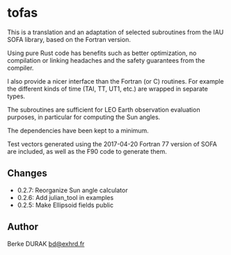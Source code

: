 # tofas

This is a translation and an adaptation of selected subroutines from
the IAU SOFA library, based on the Fortran version.

Using pure Rust code has benefits such as better optimization, no
compilation or linking headaches and the safety guarantees from the
compiler.

I also provide a nicer interface than the Fortran (or C) routines.
For example the different kinds of time (TAI, TT, UT1, etc.)
are wrapped in separate types.

The subroutines are sufficient for LEO Earth observation evaluation
purposes, in particular for computing the Sun angles.

The dependencies have been kept to a minimum.

Test vectors generated using the 2017-04-20 Fortran 77 version
of SOFA are included, as well as the F90 code to generate them.

## Changes

- 0.2.7: Reorganize Sun angle calculator
- 0.2.6: Add julian_tool in examples
- 0.2.5: Make Ellipsoid fields public

## Author

Berke DURAK <bd@exhrd.fr>
